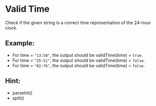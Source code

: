 # Valid Time

Check if the given string is a correct time representation of the 24-hour clock.

## Example:
- For time = `"13:58"`, the output should be validTime(time) = `true`.
- For time = `"25:51"`, the output should be validTime(time) = `false`.
- For time = `"02:76"`, the output should be validTime(time) = `false`.

## Hint:
- parseInt()
- split()